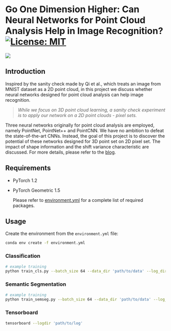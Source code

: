 # Go One Dimension Higher: Can Neural Networks for Point Cloud Analysis Help in Image Recognition? [![License: MIT](https://img.shields.io/badge/License-MIT-green.svg)](https://github.com/chenzhaiyu/pointset-image-recognition/blob/master/LICENSE)

![](https://i.imgur.com/zDdbQei.png)

## Introduction

Inspired by the sanity check made by Qi et al., which treats an image from MNIST dataset as a 2D point cloud, in this project we discuss whether neural networks designed for point cloud analysis can help image recognition. 

> *While we focus on 3D point cloud learning, a sanity check experiment is to apply our network on a 2D point clouds - pixel sets.*

Three neural networks originally for point cloud analysis are employed, namely PointNet, PointNet++ and PointCNN. We have no ambition to defeat the state-of-the-art CNNs. Instead, the goal of this project is to discover the potential of these networks designed for 3D point set on 2D pixel set. The impact of shape information and the shift variance characteristic are discussed. For more details, please refer to the [blog](https://hackmd.io/@zhaiyuchen/cs4245).

## Requirements

* PyTorch 1.2

* PyTorch Geometric 1.5
  
  Please refer to [environment.yml](https://github.com/chenzhaiyu/pointset-image-recognition/blob/master/environment.yml) for a complete list of required packages.

## Usage

Create the environment from the `environment.yml` file:

```bash
conda env create -f environment.yml
```

### Classification

```bash
# example training
python train_cls.py --batch_size 64 --data_dir 'path/to/data' --log_dir 'path/to/log' --dataset_name 'fashion' --epoch 250 --model 'pointcnn_cls' --num_class 10 --num_point 256
```

### Semantic Segmentation

```bash
# example training
python train_semseg.py --batch_size 64 --data_dir 'path/to/data' --log_dir 'path/to/log' --epoch 250 --model 'pointnet2_sem_seg' --num_class 20 --num_point 4096
```

### Tensorboard

```bash
tensorboard --logdir 'path/to/log'
```


